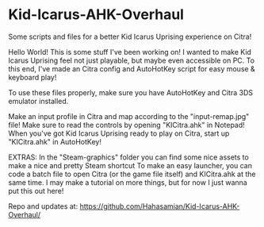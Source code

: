 # Kid-Icarus-AHK-Overhaul
Some scripts and files for a better Kid Icarus Uprising experience on Citra!

Hello World! This is some stuff I've been working on!
I wanted to make Kid Icarus Uprising feel not just playable, but maybe even accessible on PC. To this end, I've made an Citra config and AutoHotKey script for easy mouse & keyboard play!

To use these files properly, make sure you have AutoHotKey and Citra 3DS emulator installed.

Make an input profile in Citra and map according to the "input-remap.jpg" file!
Make sure to read the controls by opening "KICitra.ahk" in Notepad!
When you've got Kid Icarus Uprising ready to play on Citra, start up "KICitra.ahk" in AutoHotKey!

EXTRAS:
In the "Steam-graphics" folder you can find some nice assets to make a nice and pretty Steam shortcut
To make an easy launcher, you can code a batch file to open Citra (or the game file itself) and KICitra.ahk at the same time. 
I may make a tutorial on more things, but for now I just wanna put this out here!

Repo and updates at: https://github.com/Hahasamian/Kid-Icarus-AHK-Overhaul/
